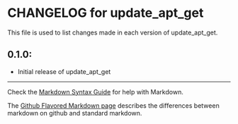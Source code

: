 # CHANGELOG for update_apt_get

This file is used to list changes made in each version of update_apt_get.

## 0.1.0:

* Initial release of update_apt_get

- - -
Check the [Markdown Syntax Guide](http://daringfireball.net/projects/markdown/syntax) for help with Markdown.

The [Github Flavored Markdown page](http://github.github.com/github-flavored-markdown/) describes the differences between markdown on github and standard markdown.
